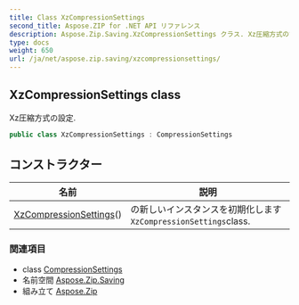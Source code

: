 ```yaml
---
title: Class XzCompressionSettings
second_title: Aspose.ZIP for .NET API リファレンス
description: Aspose.Zip.Saving.XzCompressionSettings クラス. Xz圧縮方式の設定.
type: docs
weight: 650
url: /ja/net/aspose.zip.saving/xzcompressionsettings/
---
```

## XzCompressionSettings class

Xz圧縮方式の設定.

```csharp
public class XzCompressionSettings : CompressionSettings
```

## コンストラクター

| 名前 | 説明 |
| --- | --- |
| [XzCompressionSettings](xzcompressionsettings/)() | の新しいインスタンスを初期化します`XzCompressionSettings`class. |

### 関連項目

* class [CompressionSettings](../compressionsettings/)
* 名前空間 [Aspose.Zip.Saving](../../aspose.zip.saving/)
* 組み立て [Aspose.Zip](../../)


